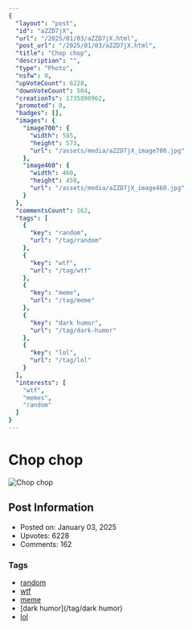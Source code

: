 ```yaml
---
{
  "layout": "post",
  "id": "aZZD7jX",
  "url": "/2025/01/03/aZZD7jX.html",
  "post_url": "/2025/01/03/aZZD7jX.html",
  "title": "Chop chop",
  "description": "",
  "type": "Photo",
  "nsfw": 0,
  "upVoteCount": 6228,
  "downVoteCount": 504,
  "creationTs": 1735890962,
  "promoted": 0,
  "badges": [],
  "images": {
    "image700": {
      "width": 585,
      "height": 573,
      "url": "/assets/media/aZZD7jX_image700.jpg"
    },
    "image460": {
      "width": 460,
      "height": 450,
      "url": "/assets/media/aZZD7jX_image460.jpg"
    }
  },
  "commentsCount": 162,
  "tags": [
    {
      "key": "random",
      "url": "/tag/random"
    },
    {
      "key": "wtf",
      "url": "/tag/wtf"
    },
    {
      "key": "meme",
      "url": "/tag/meme"
    },
    {
      "key": "dark humor",
      "url": "/tag/dark-humor"
    },
    {
      "key": "lol",
      "url": "/tag/lol"
    }
  ],
  "interests": [
    "wtf",
    "memes",
    "random"
  ]
}
---
```


# Chop chop

![Chop chop](/assets/media/aZZD7jX_image700.jpg)

## Post Information

- Posted on: January 03, 2025
- Upvotes: 6228
- Comments: 162

### Tags

- [random](/tag/random)
- [wtf](/tag/wtf)
- [meme](/tag/meme)
- [dark humor](/tag/dark humor)
- [lol](/tag/lol)

